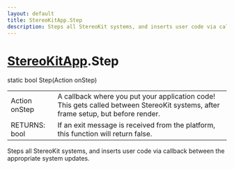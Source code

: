 ```yaml
---
layout: default
title: StereoKitApp.Step
description: Steps all StereoKit systems, and inserts user code via callback between the appropriate system updates.
---
```

# [StereoKitApp]({{site.url}}/Pages/Reference/StereoKitApp.html).Step

<div class='signature' markdown='1'>
static bool Step(Action onStep)
</div>

|  |  |
|--|--|
|Action onStep|A callback where you put your application code! This gets called between StereoKit systems, after frame setup, but before render.|
|RETURNS: bool|If an exit message is received from the platform, this function will return false.|

Steps all StereoKit systems, and inserts user code via callback between the appropriate system updates.



